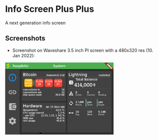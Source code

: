 # Info Screen Plus Plus

A next generation info screen

## Screenshots

* Screenshot on Waveshare 3.5 inch PI screen with a 480x320 res (10. Jan 2022):
<img src="./screenshots/220110_PI_4_3.5in_screen_480x320.png" alt="Screenshot on PI screen (10. Jan 2022)" width="350"/>
